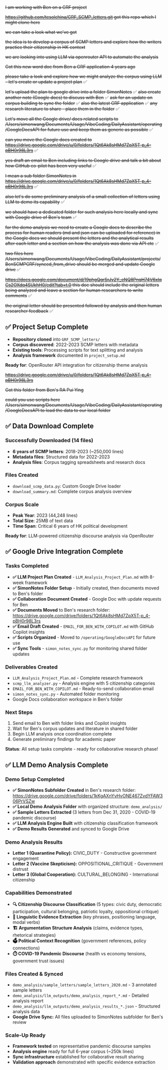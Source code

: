 ~~I am working with Ben on a GRF project~~

~~https://github.com/tesolchina/GRF_SCMP_letters.git got this repo which I might clone here~~

~~we can take a look what we've got~~

~~the idea is to develop a corpus of SCMP letters and explore how the writers practice their citizenship in HK context~~

~~we are looking into using LLM via openrouter API to automate the analysis~~

~~Got this new word doc from Ben a GRF application 4 years ago~~

~~please take a look and explore how we might analyze the corpus using LLM - let's create or update a project plan~~ ✅

~~let's upload the plan to google drive into a folder SimonNotes~~ ✅
~~also create another note (Google docs) to discuss with Ben~~ ✅
~~ask for an update on corpus building to sync the folder~~ ✅
~~also the latest GRF application~~ ✅
~~any research literature to share - place them in the folder~~ ✅

~~Let's move all the Google drive/ docs related scripts to /Users/simonwang/Documents/Usage/VibeCoding/DailyAssistant/operating/GoogleDocsAPI for future use and keep them as generic as possible~~ ✅

~~can you move the Google docs created to https://drive.google.com/drive/u/0/folders/1Qt6Ak8sHMd7ZpX5T-p_4-pBH0r98L3rs~~ ✅

~~yes draft an email to Ben including links to Google drive and talk a bit about how GitHub co-pilot has been very useful~~ ✅

~~I mean a sub folder SimonNotes in https://drive.google.com/drive/u/0/folders/1Qt6Ak8sHMd7ZpX5T-p_4-pBH0r98L3rs~~ ✅

~~also let's do some preliminary analysis of a small collection of letters using LLM to demo its capability~~ ✅

~~we should have a dedicated folder for such analysis here locally and sync with Google drive of Ben's team~~ ✅

~~for the demo analysis we need to create a Google docs to describe the process for human readers (md and json can be uploaded for reference) in the Google docs we should present the letters and the analytical results after each letter and a section on how the analysis was done via API etc~~ ✅

~~two files here /Users/simonwang/Documents/Usage/VibeCoding/DailyAssistant/projects/BenSCMPGRF/synced_from_drive should be merged and update Google drive~~ ✅

~~https://docs.google.com/document/d/19phgQgrSrJv2Y_eNQ8PnqH74V6xIqCs2OXdq4SUkhH0/edit?tab=t.0 this doc should include the original letters being analyzed and leave a section for human researchers to write comments~~ ✅

~~the original letter should be presented followed by analysis and then human researcher feedback~~ ✅ 

## ✅ Project Setup Complete

- **Repository cloned** into `GRF_SCMP_letters/`
- **Corpus discovered**: 2022-2023 SCMP letters with metadata
- **Existing tools**: Processing scripts for text splitting and analysis
- **Analysis framework** documented in `project_setup.md`

**Ready for**: OpenRouter API integration for citizenship theme analysis

~~https://drive.google.com/drive/u/0/folders/1Qt6Ak8sHMd7ZpX5T-p_4-pBH0r98L3rs~~

~~Got this folder from Ben's RA Pui Ying~~

~~could you use scripts here /Users/simonwang/Documents/Usage/VibeCoding/DailyAssistant/operating/GoogleDocsAPI to load the data to our local folder~~

## ✅ **Data Download Complete**

### **Successfully Downloaded (14 files)**

- **6 years of SCMP letters**: 2018-2023 (~250,000 lines)
- **Metadata files**: Structured data for 2022-2023
- **Analysis files**: Corpus tagging spreadsheets and research docs

### **Files Created**

- `download_scmp_data.py`: Custom Google Drive loader
- `download_summary.md`: Complete corpus analysis overview

### **Corpus Scale**

- **Peak Year**: 2023 (44,248 lines)
- **Total Size**: 25MB of text data
- **Time Span**: Critical 6 years of HK political development

**Ready for**: LLM-powered citizenship discourse analysis via OpenRouter

## ✅ **Google Drive Integration Complete**

### **Tasks Completed**

- **✅ LLM Project Plan Created** - `LLM_Analysis_Project_Plan.md` with 8-week framework
- **✅ SimonNotes Folder Setup** - Initially created, then documents moved to Ben's folder
- **✅ Collaboration Document Created** - Google Doc with update requests for Ben
- **✅ Documents Moved** to Ben's research folder: https://drive.google.com/drive/folders/1Qt6Ak8sHMd7ZpX5T-p_4-pBH0r98L3rs
- **✅ Email Draft Created** - `EMAIL_FOR_BEN_WITH_COPILOT.md` with GitHub Copilot insights
- **✅ Scripts Organized** - Moved to `/operating/GoogleDocsAPI` for future use
- **✅ Sync Tools** - `simon_notes_sync.py` for monitoring shared folder updates

### **Deliverables Created**

- `LLM_Analysis_Project_Plan.md` - Complete research framework
- `scmp_llm_analyzer.py` - Analysis engine with 5 citizenship categories
- `EMAIL_FOR_BEN_WITH_COPILOT.md` - Ready-to-send collaboration email
- `simon_notes_sync.py` - Automated folder monitoring
- Google Docs collaboration workspace in Ben's folder

### **Next Steps**

1. Send email to Ben with folder links and Copilot insights
2. Wait for Ben's corpus updates and literature in shared folder
3. Begin LLM analysis once coordination complete
4. Generate preliminary findings for academic paper

**Status**: All setup tasks complete - ready for collaborative research phase!

## ✅ **LLM Demo Analysis Complete**

### **Demo Setup Completed**

- **✅ SimonNotes Subfolder Created** in Ben's research folder: https://drive.google.com/drive/folders/1kKgAXnYvHvONE467ZvdYFAW306PrVSZw
- **✅ Local Demo Analysis Folder** with organized structure: `demo_analysis/`
- **✅ Sample Letters Extracted** (3 letters from Dec 31, 2020 - COVID-19 pandemic discourse)
- **✅ LLM Analysis Engine Built** with citizenship classification framework
- **✅ Demo Results Generated** and synced to Google Drive

### **Demo Analysis Results**

- **Letter 1 (Quarantine Policy):** CIVIC_DUTY - Constructive government engagement
- **Letter 2 (Vaccine Skepticism):** OPPOSITIONAL_CRITIQUE - Government distrust
- **Letter 3 (Global Cooperation):** CULTURAL_BELONGING - International citizenship

### **Capabilities Demonstrated**

- **🔍 Citizenship Discourse Classification** (5 types: civic duty, democratic participation, cultural belonging, patriotic loyalty, oppositional critique)
- **📝 Linguistic Evidence Extraction** (key phrases, positioning language, modal verbs)
- **🏗️ Argumentation Structure Analysis** (claims, evidence types, rhetorical strategies)
- **🗳️ Political Context Recognition** (government references, policy connections)
- **⏱️ COVID-19 Pandemic Discourse** (health vs economy tensions, government trust issues)

### **Files Created & Synced**

- `demo_analysis/sample_letters/sample_letters_2020.md` - 3 annotated sample letters
- `demo_analysis/llm_outputs/demo_analysis_report_*.md` - Detailed analysis report
- `demo_analysis/llm_outputs/demo_analysis_results_*.json` - Structured analysis data
- **Google Drive Sync:** All files uploaded to SimonNotes subfolder for Ben's review

### **Scale-Up Ready**

- **Framework tested** on representative pandemic discourse samples
- **Analysis engine** ready for full 6-year corpus (~250k lines)
- **Sync infrastructure** established for collaborative result sharing
- **Validation approach** demonstrated with specific evidence extraction
